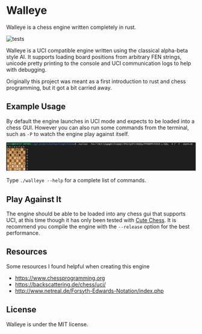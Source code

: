 # Walleye

Walleye is a chess engine written completely in rust.

![tests](https://github.com/MitchelPaulin/ChessEngine/actions/workflows/rust.yml/badge.svg)

Walleye is a UCI compatible engine written using the classical alpha-beta style AI. It supports loading board positions from arbitrary FEN strings, unicode pretty printing to the console and UCI communication logs to help with debugging.

Originally this project was meant as a first introduction to rust and chess programming, but it got a bit carried away.

## Example Usage

By default the engine launches in UCI mode and expects to be loaded into a chess GUI. However you can also run some commands from the terminal, such as `-P` to watch the engine play against itself.

![demo](./demo/demo.png)

Type `./walleye --help` for a complete list of commands.

## Play Against It

The engine should be able to be loaded into any chess gui that supports UCI, at this time though it has only been tested with [Cute Chess](https://cutechess.com/). It is recommend you compile the engine with the `--release` option for the best performance.

## Resources

Some resources I found helpful when creating this engine

- https://www.chessprogramming.org
- https://backscattering.de/chess/uci/
- http://www.netreal.de/Forsyth-Edwards-Notation/index.php

## License

Walleye is under the MIT license.
